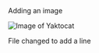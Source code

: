 # 
<br/>
Adding an image
<br/>

![Image of Yaktocat](https://octodex.github.com/images/yaktocat.png)

File changed to add a line
